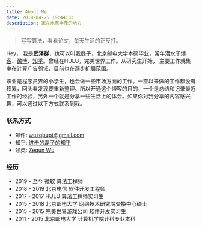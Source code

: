 ```yaml
---
title: About Me
date: 2018-04-25 19:44:33
description: 家在水草丰茂的地方
---
```


> 写写算法，看看论文，每天生活的正反打。<br>

Hey， 我是**武泽群**，也可以叫我磊子，北京邮电大学本硕毕业，常年潜水于[博客](http://wuzequn.com)、[微博](https://weibo.com/u/1922768971)、[知乎](https://www.zhihu.com/people/wu-ze-qun)。曾经在HULU，完美世界工作。从研究生开始， 主要工作就集中在计算广告领域，目前也在逐步扩展范围。

职业是程序员界的小学生，也会做一些市场方面的工作。一直以来做的工作都没有积累，回头看发现要重新整理。所以开通这个博客的目的，一个是总结和记录最近工作的经验，另外一个就是分享一些生活上的体会。如果你对我分享的内容感兴趣，可以通过以下方式联系到我。

### 联系方式
* 邮件: [wuzqbupt@gmail.com](mailto:wuzqbupt@gmail.com)
* 知乎: [进击的磊子的知乎](https://www.zhihu.com/people/wu-ze-qun)
* 领英: [Zequn Wu](https://www.linkedin.com/in/zequn-wu-038a5b133/)

### 经历
* 2019 - 至今  微软 算法工程师
* 2018 - 2019 北京电信 软件开发工程师
* 2017 - 2017 HULU 算法工程师实习生
* 2015 - 2018 北京邮电大学 网络技术研究院交换中心硕士
* 2015 - 2015 完美世界游戏公司 软件开发实习生
* 2011 - 2015 北京邮电大学 计算机学院计科专业本科
